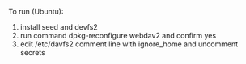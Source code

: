 To run (Ubuntu):
1. install seed and devfs2
2. run command dpkg-reconfigure webdav2 and confirm yes
3. edit /etc/davfs2 comment line with ignore_home and uncomment secrets
